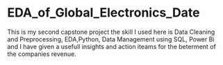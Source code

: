 # EDA_of_Global_Electronics_Date
This is my second capstone project the skill I used here is Data Cleaning and Preprocessing, EDA,Python, Data Management using SQL, Power Bi and I have given a usefull insights and action iteams for the beterment of the companies revenue.
